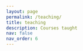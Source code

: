 ```yaml
---
layout: page
permalink: /teaching/
title: teaching
description: Courses taught
nav: false
nav_order: 6
---
```


